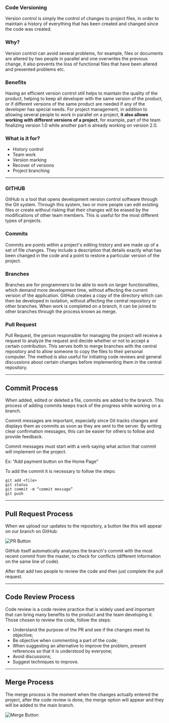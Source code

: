 ### Code Versioning
Version control is simply the control of changes to project files, in order to maintain a history of everything that has been created and changed since the code was created.

### Why?
Version control can avoid several problems, for example, files or documents are altered by two people in parallel and one overwrites the previous change, it also prevents the loss of functional files that have been altered and presented problems etc.

### Benefits
Having an efficient version control still helps to maintain the quality of the product, helping to keep all developer with the same version of the product, or if different versions of the same product are needed if any of the developer has special needs.
For project management, in addition to allowing several people to work in parallel on a project, **it also allows working with different versions of a project**, for example, part of the team finalizing version 1.0 while another part is already working on version 2.0.

### What is it for?
* History control
* Team work
* Version marking
* Recover of versions
* Project branching

---

### GITHUB
GitHub is a tool that opens development version control software through the Git system.
Through this system, two or more people can edit existing files or create without risking that their changes will be erased by the modifications of other team members. This is useful for the most different types of projects.

### Commits
Commits are points within a project's editing history and are made up of a set of file changes. They include a description that details exactly what has been changed in the code and a point to restore a particular version of the project.

### Branches
Branches are for programmers to be able to work on larger functionalities, which demand more development time, without affecting the current version of the application. GitHub creates a copy of the directory which can then be developed in isolation, without affecting the central repository or other branches.
When work is completed on a branch, it can be joined to other branches through the process known as merge.

### Pull Request
Pull Request, the person responsible for managing the project will receive a request to analyze the request and decide whether or not to accept a certain contribution. This serves both to merge branches with the central repository and to allow someone to copy the files to their personal computer.
The method is also useful for initiating code reviews and general discussions about certain changes before implementing them in the central repository.

---

## Commit Process
When added, edited or deleted a file, commits are added to the branch. This process of adding commits keeps track of the progress while working on a branch.

Commit messages are important, especially since Git tracks changes and displays them as commits as soon as they are sent to the server. By writing clear confirmation messages, this can be easier for others to follow and provide feedback.

Commit messages must start with a verb saying what action that commit will implement on the project.

Ex: “Add payment button on the Home Page”

To add the commit it is necessary to follow the steps:

~~~
git add <file>
git status
git commit -m “commit message”
git push
~~~

---

## Pull Request Process
When we upload our updates to the repository, a button like this will appear on our branch on GitHub:

![PR Button](https://i.stack.imgur.com/7yscx.png)

GitHub itself automatically analyzes the branch's commit with the most recent commit from the master, to check for conflicts (different information on the same line of code).

After that add two people to review the code and then just complete the pull request.

---

## Code Review Process
Code review is a code review practice that is widely used and important that can bring many benefits to the product and the team developing it.
Those chosen to review the code, follow the steps:
* Understand the purpose of the PR and see if the changes meet its objective;
* Be objective when commenting a part of the code;
* When suggesting an alternative to improve the problem, present references so that it is understood by everyone;
* Avoid discussions;
* Suggest techniques to improve.

---

## Merge Process
The merge process is the moment when the changes actually entered the project, after the code review is done, the merge option will appear and they will be added to the main branch.

![Merge Button](https://res.cloudinary.com/hy4kyit2a/f_auto,fl_lossy,q_70/learn/modules/git-and-git-hub-basics/work-with-teams-in-git-hub/images/ee1ac13899b9fda14ac445b737044893_5-noconflicts.png)
